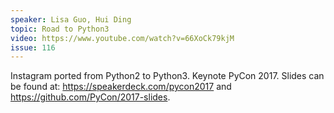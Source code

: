 ```yaml
---
speaker: Lisa Guo, Hui Ding
topic: Road to Python3
video: https://www.youtube.com/watch?v=66XoCk79kjM
issue: 116
---
```


Instagram ported from Python2 to Python3. Keynote PyCon 2017.
Slides can be found at: https://speakerdeck.com/pycon2017 and https://github.com/PyCon/2017-slides.


